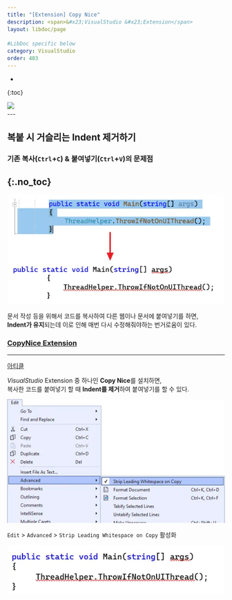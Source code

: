 ```yaml
---
title: "[Extension] Copy Nice"
description: <span>&#x23;VisualStudio &#x23;Extension</span>
layout: libdoc/page

#LibDoc specific below
category: VisualStudio
order: 403
---
```

* 
{:toc}
<div align="left">
    <img src="https://img.shields.io/badge/VisualStudio-5C2D91?style=flat&logo=visualstudio&logoColor=white"/>
</div>
---

## 복붙 시 거슬리는 Indent 제거하기

### 기존 복사(`Ctrl`+`C`) & 붙여넣기(`Ctrl`+`V`)의 문제점
{:.no_toc}
---
![](/assets/docs/400_VisualStudio/403/1.webp)

문서 작성 등을 위해서 코드를 복사하여 다른 웹이나 문서에 붙여넣기를 하면,<br/>
**Indent가 유지**되는데 이로 인해 매번 다시 수정해줘야하는 번거로움이 있다.

### [CopyNice Extension](https://marketplace.visualstudio.com/items?itemName=MadsKristensen.CopyNice)
---
[아티클](https://devblogs.microsoft.com/visualstudio/copy-with-proper-indentation/)

*VisualStudio* Extension 중 하나인 **Copy Nice**를 설치하면,<br/>
복사한 코드를 붙여넣기 할 때 **Indent를 제거**하여 붙여넣기를 할 수 있다.

![설정](/assets/docs/400_VisualStudio/403/2.webp)

`Edit` > `Advanced` > `Strip Leading Whitespace on Copy` 활성화

![결과물](/assets/docs/400_VisualStudio/403/3.webp)